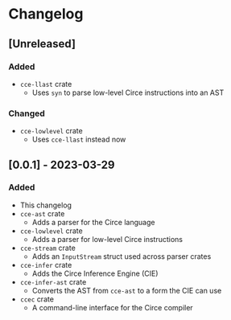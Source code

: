# Changelog

## [Unreleased]

### Added

- `cce-llast` crate
  - Uses `syn` to parse low-level Circe instructions into an AST

### Changed

- `cce-lowlevel` crate
  - Uses `cce-llast` instead now

## [0.0.1] - 2023-03-29

### Added

- This changelog
- `cce-ast` crate
  - Adds a parser for the Circe language
- `cce-lowlevel` crate
  - Adds a parser for low-level Circe instructions
- `cce-stream` crate
  - Adds an `InputStream` struct used across parser crates
- `cce-infer` crate
  - Adds the Circe Inference Engine (CIE)
- `cce-infer-ast` crate
  - Converts the AST from `cce-ast` to a form the CIE can use
- `ccec` crate
  - A command-line interface for the Circe compiler